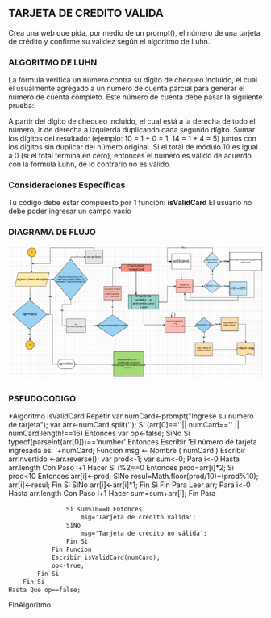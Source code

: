 ## TARJETA DE CREDITO VALIDA

Crea una web que pida, por medio de un prompt(), el número de una tarjeta de crédito y confirme su validez según el algoritmo de Luhn.
### ALGORITMO DE LUHN

La fórmula verifica un número contra su dígito de chequeo incluido, el cual el usualmente agregado a un número de cuenta parcial para generar el número de cuenta completo. Este número de cuenta debe pasar la siguiente prueba:

A partir del dígito de chequeo incluido, el cual está a la derecha de todo el número, ir de derecha a izquierda duplicando cada segundo dígito.
Sumar los dígitos del resultado: (ejemplo: 10 = 1 + 0 = 1, 14 = 1 + 4 = 5) juntos con los dígitos sin duplicar del número original.
Si el total de módulo 10 es igual a 0 (si el total termina en cero), entonces el número es válido de acuerdo con la fórmula Luhn, de lo contrario no es válido.

### **Consideraciones Específicas**

Tu código debe estar compuesto por 1 función: **isValidCard**
El usuario no debe poder ingresar un campo vacío

### DIAGRAMA DE FLUJO

![recursos](assets/image.png)

### PSEUDOCODIGO

*Algoritmo isValidCard
	Repetir
		var numCard<-prompt("Ingrese su numero de tarjeta");
		var arr<-numCard.split('');
		Si (arr[0]==''|| numCard=='' || numCard.length!==16) Entonces
			var op<-false;
		SiNo
			Si typeof(parseInt(arr[0]))=='number' Entonces
				Escribir 'El número de tarjeta ingresada es: '+numCard;
                Funcion msg <- Nombre ( numCard )
					Escribir arrInvertido <-arr.reverse();
					var prod<-1;
					var sum<-0;
					Para i<-0 Hasta arr.length Con Paso i+1 Hacer
						Si i%2==0 Entonces
							prod=arr[i]*2;
							Si prod<10 Entonces
								arr[i]<-prod;
							SiNo
								resul=Math.floor(prod/10)+(prod%10);
								arr[i]<-resul;
							Fin Si
						SiNo
							arr[i]<-arr[i]*1;
						Fin Si
					Fin Para
					Leer arr;
					Para i<-0 Hasta arr.length Con Paso i+1 Hacer
						sum=sum+arr[i];
					Fin Para

					Si sum%10==0 Entonces
						msg='Tarjeta de crédito válida';
					SiNo
						msg='Tarjeta de crédito no válida';
					Fin Si
				Fin Funcion
				Escribir isValidCard(numCard);
				op<-true;
			Fin Si
		Fin Si
	Hasta Que op==false;
FinAlgoritmo
